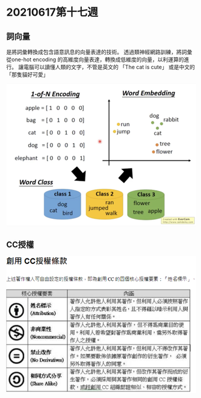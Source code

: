 # 20210617第十七週
## 詞向量
是將詞彙轉換成包含語意訊息的向量表達的技術。 透過類神經網路訓練，將詞彙從one-hot encoding 的高維度向量表達，轉換成低維度的向量，以利運算的進行。
讓電腦可以讀懂人類的文字，不管是英文的 「The cat is cute」 或是中文的「那隻貓好可愛」

![p](https://github.com/zxc21949049/ai109b/blob/main/pp/ppw1701.png)

## CC授權
![p](https://github.com/zxc21949049/ai109b/blob/main/pp/ppw1702.png)

